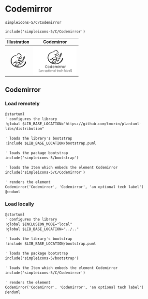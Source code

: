 # Codemirror


```text
simpleicons-5/C/Codemirror
```

```text
include('simpleicons-5/C/Codemirror')
```



| Illustration | Codemirror |
| :---: | :---: |
| ![illustration for Illustration](../../simpleicons-5/C/Codemirror.png) | ![illustration for Codemirror](../../simpleicons-5/C/Codemirror.Local.png) |




## Codemirror

### Load remotely
```plantuml
@startuml
' configures the library
!global $LIB_BASE_LOCATION="https://github.com/tmorin/plantuml-libs/distribution"

' loads the library's bootstrap
!include $LIB_BASE_LOCATION/bootstrap.puml

' loads the package bootstrap
include('simpleicons-5/bootstrap')

' loads the Item which embeds the element Codemirror
include('simpleicons-5/C/Codemirror')

' renders the element
Codemirror('Codemirror', 'Codemirror', 'an optional tech label')
@enduml
```

### Load locally
```plantuml
@startuml
' configures the library
!global $INCLUSION_MODE="local"
!global $LIB_BASE_LOCATION="../.."

' loads the library's bootstrap
!include $LIB_BASE_LOCATION/bootstrap.puml

' loads the package bootstrap
include('simpleicons-5/bootstrap')

' loads the Item which embeds the element Codemirror
include('simpleicons-5/C/Codemirror')

' renders the element
Codemirror('Codemirror', 'Codemirror', 'an optional tech label')
@enduml
```

